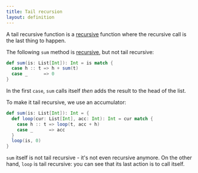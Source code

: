 ```yaml
---
title: Tail recursion
layout: definition
---
```


A tail recursive function is a [recursive] function where the recursive call is the last thing to happen.

The following `sum` method is [recursive], but not tail recursive:

```scala
def sum(is: List[Int]): Int = is match {
  case h :: t => h + sum(t)
  case _      => 0
}
```

In the first `case`, `sum` calls itself *then* adds the result to the head of the list.

To make it tail recursive, we use an accumulator:

```scala
def sum(is: List[Int]): Int = {
  def loop(cur: List[Int], acc: Int): Int = cur match {
    case h :: t => loop(t, acc + h)
    case _      => acc
  }
  loop(is, 0)
}
```

`sum` itself is not tail recursive - it's not even recursive anymore. On the other hand, `loop` is tail recursive: you can see that its last action is to call itself.

[recursive]:./recursion.html
